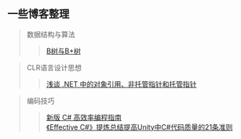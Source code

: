   一些博客整理
---
>数据结构与算法
>>[B树与B+树](https://www.cnblogs.com/vincently/p/4526560.html "悬停显示")

>CLR语言设计思想
>>[浅谈 .NET 中的对象引用、非托管指针和托管指针](https://www.cnblogs.com/blurhkh/p/10357576.html "悬停显示")

>编码技巧
>>[新版 C# 高效率编程指南](https://www.cnblogs.com/hez2010/p/13724904.html "悬停显示")  
>>[《Effective C#》提炼总结提高Unity中C#代码质量的21条准则](https://github.com/XINCGer/Unity3DTraining/tree/master/Effective%20C%23/%E3%80%8AEffective%20C%23%E3%80%8B%E6%8F%90%E7%82%BC%E6%80%BB%E7%BB%93%E6%8F%90%E9%AB%98Unity%E4%B8%ADC%23%E4%BB%A3%E7%A0%81%E8%B4%A8%E9%87%8F%E7%9A%8421%E6%9D%A1%E5%87%86%E5%88%99 "悬停显示")
